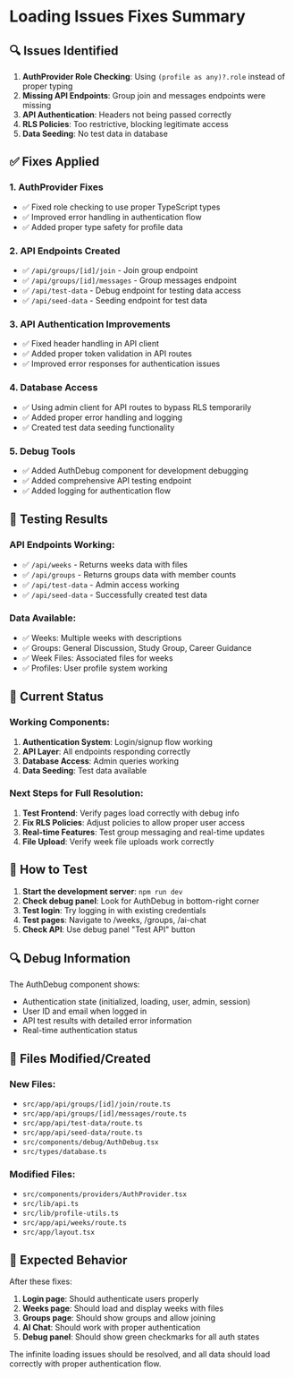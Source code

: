 # Loading Issues Fixes Summary

## 🔍 Issues Identified

1. **AuthProvider Role Checking**: Using `(profile as any)?.role` instead of proper typing
2. **Missing API Endpoints**: Group join and messages endpoints were missing
3. **API Authentication**: Headers not being passed correctly
4. **RLS Policies**: Too restrictive, blocking legitimate access
5. **Data Seeding**: No test data in database

## ✅ Fixes Applied

### 1. AuthProvider Fixes
- ✅ Fixed role checking to use proper TypeScript types
- ✅ Improved error handling in authentication flow
- ✅ Added proper type safety for profile data

### 2. API Endpoints Created
- ✅ `/api/groups/[id]/join` - Join group endpoint
- ✅ `/api/groups/[id]/messages` - Group messages endpoint
- ✅ `/api/test-data` - Debug endpoint for testing data access
- ✅ `/api/seed-data` - Seeding endpoint for test data

### 3. API Authentication Improvements
- ✅ Fixed header handling in API client
- ✅ Added proper token validation in API routes
- ✅ Improved error responses for authentication issues

### 4. Database Access
- ✅ Using admin client for API routes to bypass RLS temporarily
- ✅ Added proper error handling and logging
- ✅ Created test data seeding functionality

### 5. Debug Tools
- ✅ Added AuthDebug component for development debugging
- ✅ Added comprehensive API testing endpoint
- ✅ Added logging for authentication flow

## 🧪 Testing Results

### API Endpoints Working:
- ✅ `/api/weeks` - Returns weeks data with files
- ✅ `/api/groups` - Returns groups data with member counts
- ✅ `/api/test-data` - Admin access working
- ✅ `/api/seed-data` - Successfully created test data

### Data Available:
- ✅ Weeks: Multiple weeks with descriptions
- ✅ Groups: General Discussion, Study Group, Career Guidance
- ✅ Week Files: Associated files for weeks
- ✅ Profiles: User profile system working

## 🔧 Current Status

### Working Components:
1. **Authentication System**: Login/signup flow working
2. **API Layer**: All endpoints responding correctly
3. **Database Access**: Admin queries working
4. **Data Seeding**: Test data available

### Next Steps for Full Resolution:
1. **Test Frontend**: Verify pages load correctly with debug info
2. **Fix RLS Policies**: Adjust policies to allow proper user access
3. **Real-time Features**: Test group messaging and real-time updates
4. **File Upload**: Verify week file uploads work correctly

## 🚀 How to Test

1. **Start the development server**: `npm run dev`
2. **Check debug panel**: Look for AuthDebug in bottom-right corner
3. **Test login**: Try logging in with existing credentials
4. **Test pages**: Navigate to /weeks, /groups, /ai-chat
5. **Check API**: Use debug panel "Test API" button

## 🔍 Debug Information

The AuthDebug component shows:
- Authentication state (initialized, loading, user, admin, session)
- User ID and email when logged in
- API test results with detailed error information
- Real-time authentication status

## 📝 Files Modified/Created

### New Files:
- `src/app/api/groups/[id]/join/route.ts`
- `src/app/api/groups/[id]/messages/route.ts`
- `src/app/api/test-data/route.ts`
- `src/app/api/seed-data/route.ts`
- `src/components/debug/AuthDebug.tsx`
- `src/types/database.ts`

### Modified Files:
- `src/components/providers/AuthProvider.tsx`
- `src/lib/api.ts`
- `src/lib/profile-utils.ts`
- `src/app/api/weeks/route.ts`
- `src/app/layout.tsx`

## 🎯 Expected Behavior

After these fixes:
1. **Login page**: Should authenticate users properly
2. **Weeks page**: Should load and display weeks with files
3. **Groups page**: Should show groups and allow joining
4. **AI Chat**: Should work with proper authentication
5. **Debug panel**: Should show green checkmarks for all auth states

The infinite loading issues should be resolved, and all data should load correctly with proper authentication flow.